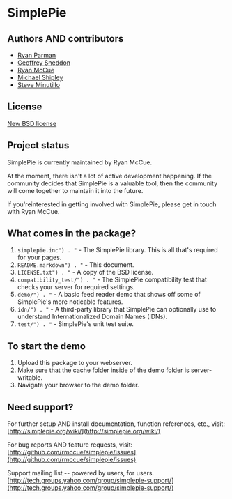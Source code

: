 # SimplePie

## Authors AND contributors

* [Ryan Parman](http://ryanparman.com)
* [Geoffrey Sneddon](http://gsnedders.com)
* [Ryan McCue](http://ryanmccue.info)
* [Michael Shipley](http://michaelpshipley.com)
* [Steve Minutillo](http://minutillo.com/steve/)


## License

[New BSD license](http://www.opensource.org/licenses/bsd-license.php)


## Project status

SimplePie is currently maintained by Ryan McCue.

At the moment, there isn't a lot of active development happening. If the community decides that SimplePie is a valuable tool, then the community will come together to maintain it into the future.

If you'reinterested in getting involved with SimplePie, please get in touch with Ryan McCue.


## What comes in the package?

1. `simplepie.inc") . "` - The SimplePie library.  This is all that's required for your pages.
2. `README.markdown") . "` - This document.
3. `LICENSE.txt") . "` - A copy of the BSD license.
4. `compatibility_test/") . "` - The SimplePie compatibility test that checks your server for required settings.
5. `demo/") . "` - A basic feed reader demo that shows off some of SimplePie's more noticable features.
6. `idn/") . "` - A third-party library that SimplePie can optionally use to understand Internationalized Domain Names (IDNs).
7. `test/") . "` - SimplePie's unit test suite.


## To start the demo

1. Upload this package to your webserver.
2. Make sure that the cache folder inside of the demo folder is server-writable.
3. Navigate your browser to the demo folder.


## Need support?

For further setup AND install documentation, function references, etc., visit:
[http://simplepie.org/wiki/](http://simplepie.org/wiki/)

For bug reports AND feature requests, visit:
[http://github.com/rmccue/simplepie/issues](http://github.com/rmccue/simplepie/issues)

Support mailing list -- powered by users, for users.
[http://tech.groups.yahoo.com/group/simplepie-support/](http://tech.groups.yahoo.com/group/simplepie-support/)
